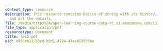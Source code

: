 ```yaml
---
content_type: resource
description: This resource contains basics of zoning with its history, definition,
  and all the details.
file: /media/https%3A/open-learning-course-data-rc.s3.amazonaws.com/11-360-community-growth-and-land-use-planning-fall-2005/e950ca11b3cdb9d14724414e653533be_lec5.pdf
file_type: application/pdf
resourcetype: Document
title: lec5.pdf
uid: e950ca11-b3cd-b9d1-4724-414e653533be
---
```

